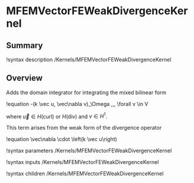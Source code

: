 # MFEMVectorFEWeakDivergenceKernel

## Summary

!syntax description /Kernels/MFEMVectorFEWeakDivergenceKernel

## Overview

Adds the domain integrator for integrating the mixed bilinear form

!equation
-(k \vec u, \vec\nabla v)_\Omega \,\,\, \forall v \in V

where $\vec u \in H(\mathrm{curl})$ or $H(\mathrm{div})$ and
$v \in H^1$.

This term arises from the weak form of the divergence operator

!equation
\vec\nabla \cdot \left(k \vec u\right)

!syntax parameters /Kernels/MFEMVectorFEWeakDivergenceKernel

!syntax inputs /Kernels/MFEMVectorFEWeakDivergenceKernel

!syntax children /Kernels/MFEMVectorFEWeakDivergenceKernel
